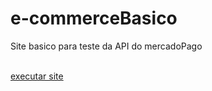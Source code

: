 # e-commerceBasico
 Site basico para teste da API do mercadoPago

<a href="https://jvictor422.github.io/e-commerceBasico//homepage.html"> <br>executar site</br>
